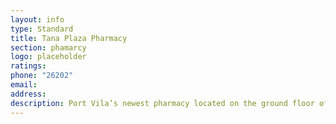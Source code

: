 ```yaml
---
layout: info
type: Standard
title: Tana Plaza Pharmacy
section: phamarcy
logo: placeholder
ratings:
phone: "26202"
email:
address:
description: Port Vila’s newest pharmacy located on the ground floor of Tana Plaza. Open seven days 8am – 9pm.
---
```

